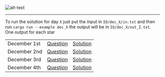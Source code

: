 ![alt-text](https://raw.githubusercontent.com/orfeasa/advent-of-code-2022/master/header.png)

---

To run the solution for day `X` just put the input in `IO/dec_X/in.txt` and then run `cargo run --example dec_X` the output will be in `IO/dec_X/out_I.txt`. One output for each star

||||
|-|-|-|
|December 1st|[Question](https://adventofcode.com/2022/day/1) |[Solution](https://github.com/tStreichenberger/aoc_22/blob/main/src/dec_1.rs)|
|December 2nd|[Question](https://adventofcode.com/2022/day/2) |[Solution](https://github.com/tStreichenberger/aoc_22/blob/main/src/dec_2.rs)|
|December 3rd|[Question](https://adventofcode.com/2022/day/3) |[Solution](https://github.com/tStreichenberger/aoc_22/blob/main/src/dec_3.rs)|
|December 4th|[Question](https://adventofcode.com/2022/day/4) |[Solution](https://github.com/tStreichenberger/aoc_22/blob/main/src/dec_4.rs)|